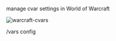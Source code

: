 manage cvar settings in World of Warcraft

![warcraft-cvars](https://i.imgur.com/RDINSy9.png)

/vars config
